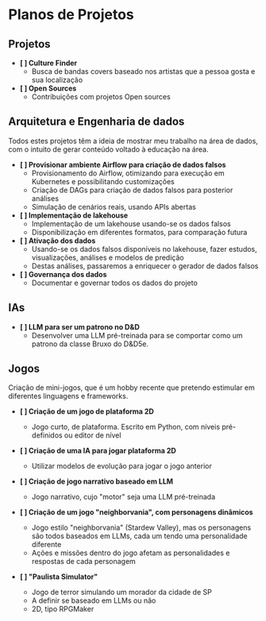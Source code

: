 ---
---

# Planos de Projetos


## Projetos

- **[ ] Culture Finder**
  - Busca de bandas covers baseado nos artistas que a pessoa gosta e sua localização
- **[ ] Open Sources**
  - Contribuições com projetos Open sources

## Arquitetura e Engenharia de dados

Todos estes projetos têm a ideia de mostrar meu trabalho na área de dados, com o intuito de gerar conteúdo voltado à educação na área.

- **[ ] Provisionar ambiente Airflow para criação de dados falsos**  
  - Provisionamento do Airflow, otimizando para execução em Kubernetes e possibilitando customizações
  - Criação de DAGs para criação de dados falsos para posterior análises
  - Simulação de cenários reais, usando APIs abertas
- **[ ] Implementação de lakehouse**  
  - Implementação de um lakehouse usando-se os dados falsos
  - Disponibilização em diferentes formatos, para comparação futura
- **[ ] Ativação dos dados**
  - Usando-se os dados falsos disponíveis no lakehouse, fazer estudos, visualizações, análises e modelos de predição
  - Destas análises, passaremos a enriquecer o gerador de dados falsos
- **[ ] Governança dos dados**
  - Documentar e governar todos os dados do projeto

## IAs

- **[ ] LLM para ser um patrono no D&D**
  - Desenvolver uma LLM pré-treinada para se comportar como um patrono da classe Bruxo do D&D5e.


## Jogos

Criação de mini-jogos, que é um hobby recente que pretendo estimular em diferentes linguagens e frameworks.

- **[ ] Criação de um jogo de plataforma 2D**
  - Jogo curto, de plataforma. Escrito em Python, com níveis pré-definidos ou editor de nível
- **[ ] Criação de uma IA para jogar plataforma 2D**
  - Utilizar modelos de evolução para jogar o jogo anterior

- **[ ] Criação de jogo narrativo baseado em LLM**
  - Jogo narrativo, cujo "motor" seja uma LLM pré-treinada

- **[ ] Criação de um jogo "neighborvania", com personagens dinâmicos**
  - Jogo estilo "neighborvania" (Stardew Valley), mas os personagens são todos baseados em LLMs, cada um tendo uma personalidade diferente
  - Ações e missões dentro do jogo afetam as personalidades e respostas de cada personagem

- **[ ] "Paulista Simulator"**
  - Jogo de terror simulando um morador da cidade de SP
  - A definir se baseado em LLMs ou não
  - 2D, tipo RPGMaker

